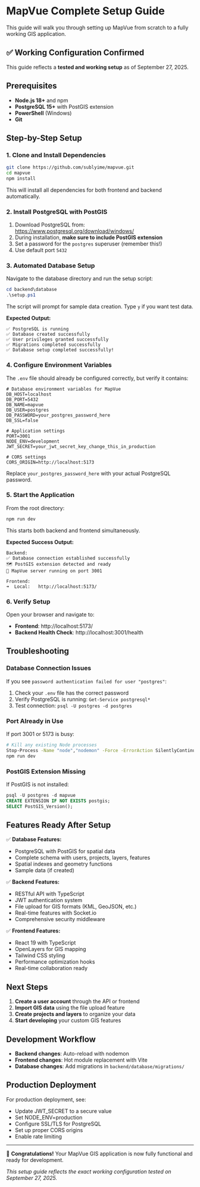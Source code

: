 # MapVue Complete Setup Guide

This guide will walk you through setting up MapVue from scratch to a fully working GIS application.

## ✅ Working Configuration Confirmed

This guide reflects a **tested and working setup** as of September 27, 2025.

## Prerequisites

- **Node.js 18+** and npm
- **PostgreSQL 15+** with PostGIS extension
- **PowerShell** (Windows)
- **Git**

## Step-by-Step Setup

### 1. Clone and Install Dependencies

```bash
git clone https://github.com/sublyime/mapvue.git
cd mapvue
npm install
```

This will install all dependencies for both frontend and backend automatically.

### 2. Install PostgreSQL with PostGIS

1. Download PostgreSQL from: https://www.postgresql.org/download/windows/
2. During installation, **make sure to include PostGIS extension**
3. Set a password for the `postgres` superuser (remember this!)
4. Use default port `5432`

### 3. Automated Database Setup

Navigate to the database directory and run the setup script:

```powershell
cd backend\database
.\setup.ps1
```

The script will prompt for sample data creation. Type `y` if you want test data.

**Expected Output:**
```
✅ PostgreSQL is running
✅ Database created successfully  
✅ User privileges granted successfully
✅ Migrations completed successfully
✅ Database setup completed successfully!
```

### 4. Configure Environment Variables

The `.env` file should already be configured correctly, but verify it contains:

```env
# Database environment variables for MapVue
DB_HOST=localhost
DB_PORT=5432
DB_NAME=mapvue
DB_USER=postgres
DB_PASSWORD=your_postgres_password_here
DB_SSL=false

# Application settings
PORT=3001
NODE_ENV=development
JWT_SECRET=your_jwt_secret_key_change_this_in_production

# CORS settings
CORS_ORIGIN=http://localhost:5173
```

Replace `your_postgres_password_here` with your actual PostgreSQL password.

### 5. Start the Application

From the root directory:

```bash
npm run dev
```

This starts both backend and frontend simultaneously.

**Expected Success Output:**
```
Backend:
✅ Database connection established successfully
🗺️ PostGIS extension detected and ready  
🚀 MapVue server running on port 3001

Frontend:  
➜  Local:   http://localhost:5173/
```

### 6. Verify Setup

Open your browser and navigate to:
- **Frontend**: http://localhost:5173/
- **Backend Health Check**: http://localhost:3001/health

## Troubleshooting

### Database Connection Issues

If you see `password authentication failed for user "postgres"`:

1. Check your `.env` file has the correct password
2. Verify PostgreSQL is running: `Get-Service postgresql*`
3. Test connection: `psql -U postgres -d postgres`

### Port Already in Use

If port 3001 or 5173 is busy:
```bash
# Kill any existing Node processes
Stop-Process -Name "node","nodemon" -Force -ErrorAction SilentlyContinue
npm run dev
```

### PostGIS Extension Missing

If PostGIS is not installed:
```sql
psql -U postgres -d mapvue
CREATE EXTENSION IF NOT EXISTS postgis;
SELECT PostGIS_Version();
```

## Features Ready After Setup

✅ **Database Features:**
- PostgreSQL with PostGIS for spatial data
- Complete schema with users, projects, layers, features
- Spatial indexes and geometry functions
- Sample data (if created)

✅ **Backend Features:**
- RESTful API with TypeScript
- JWT authentication system
- File upload for GIS formats (KML, GeoJSON, etc.)
- Real-time features with Socket.io
- Comprehensive security middleware

✅ **Frontend Features:**
- React 19 with TypeScript
- OpenLayers for GIS mapping
- Tailwind CSS styling
- Performance optimization hooks
- Real-time collaboration ready

## Next Steps

1. **Create a user account** through the API or frontend
2. **Import GIS data** using the file upload feature  
3. **Create projects and layers** to organize your data
4. **Start developing** your custom GIS features

## Development Workflow

- **Backend changes**: Auto-reload with nodemon
- **Frontend changes**: Hot module replacement with Vite  
- **Database changes**: Add migrations in `backend/database/migrations/`

## Production Deployment

For production deployment, see:
- Update JWT_SECRET to a secure value
- Set NODE_ENV=production
- Configure SSL/TLS for PostgreSQL
- Set up proper CORS origins
- Enable rate limiting

---

🎉 **Congratulations!** Your MapVue GIS application is now fully functional and ready for development.

*This setup guide reflects the exact working configuration tested on September 27, 2025.*
